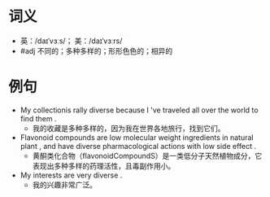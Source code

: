 # 词义
- 英：/daɪˈvɜːs/； 美：/daɪˈvɜːrs/
- #adj 不同的；多种多样的；形形色色的；相异的
# 例句
- My collectionis rally diverse because I 've traveled all over the world to find them .
	- 我的收藏是多种多样的，因为我在世界各地旅行，找到它们。
- Flavonoid compounds are low molecular weight ingredients in natural plant , and have diverse pharmacological actions with low side effect .
	- 黄酮类化合物（flavonoidCompoundS）是一类低分子天然植物成分，它表现出多种多样的药理活性，且毒副作用小。
- My interests are very diverse .
	- 我的兴趣非常广泛。
